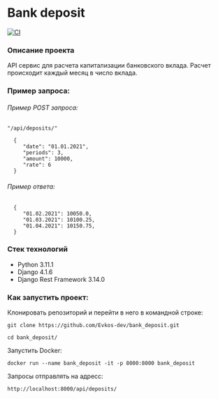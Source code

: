 # Bank deposit

[![CI](https://github.com/Evkos-dev/bank_deposit/actions/workflows/bank_deposit_workflow.yml/badge.svg?branch=master)](https://github.com/Evkos-dev/bank_deposit/actions/workflows/bank_deposit_workflow.yml)

### Описание проекта
API сервис для расчета капитализации банковского вклада. Расчет происходит каждый месяц в число вклада.

### Пример запроса:
  ###### Пример POST запроса:
  `"/api/deposits/"`
```
  {
     "date": "01.01.2021",
     "periods": 3,
     "amount": 10000,
     "rate": 6
  }
```
  ###### Пример ответа:
```
  {
     "01.02.2021": 10050.0,
     "01.03.2021": 10100.25,
     "01.04.2021": 10150.75,
  }
```

### Стек технологий
- Python 3.11.1
- Django 4.1.6
- Django Rest Framework 3.14.0

### Как запустить проект:

Клонировать репозиторий и перейти в него в командной строке:

`git clone https://github.com/Evkos-dev/bank_deposit.git`

`cd bank_deposit/`

Запустить Docker:

`docker run --name bank_deposit -it -p 8000:8000 bank_deposit`

Запросы отправлять на адресс: 

`http://localhost:8000/api/deposits/`
